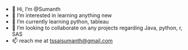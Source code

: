 - 👋 Hi, I’m @Sumanth
- 👀 I’m interested in learning anything new
- 🌱 I’m currently learning python, tableau
- 💞️ I’m looking to collaborate on any projects regarding Java, python, r, SAS
- 📫 reach me at tssaisumanth@gmail.com

<!---
Sumanth1512/Sumanth1512 is a ✨ special ✨ repository because its `README.md` (this file) appears on your GitHub profile.
You can click the Preview link to take a look at your changes.
--->
